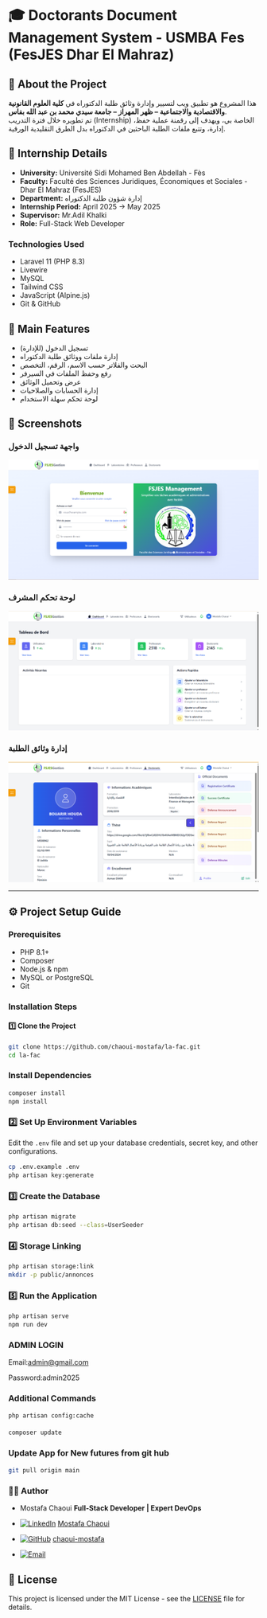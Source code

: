 # 🎓 Doctorants Document Management System - USMBA Fes (FesJES Dhar El Mahraz)

## 📌 About the Project
هذا المشروع هو تطبيق ويب لتسيير وإدارة وثائق طلبة الدكتوراه في **كلية العلوم القانونية والاقتصادية والاجتماعية – ظهر المهراز – جامعة سيدي محمد بن عبد الله بفاس**.  
تم تطويره خلال فترة التدريب (Internship) الخاصة بي، ويهدف إلى رقمنة عملية حفظ، إدارة، وتتبع ملفات الطلبة الباحثين في الدكتوراه بدل الطرق التقليدية الورقية.

## 🏢 Internship Details
- **University:** Université Sidi Mohamed Ben Abdellah - Fès  
- **Faculty:** Faculté des Sciences Juridiques, Économiques et Sociales - Dhar El Mahraz (FesJES)  
- **Department:** إدارة شؤون طلبة الدكتوراه  
- **Internship Period:** April 2025 → May 2025  
- **Supervisor:** Mr.Adil Khalki  
- **Role:** Full-Stack Web Developer  

### **Technologies Used**
- Laravel 11 (PHP 8.3)
- Livewire
- MySQL
- Tailwind CSS
- JavaScript (Alpine.js)
- Git & GitHub

## 🎯 Main Features
- تسجيل الدخول (للإدارة)
- إدارة ملفات ووثائق طلبة الدكتوراه
- البحث والفلاتر حسب الاسم، الرقم، التخصص
- رفع وحفظ الملفات في السيرفر
- عرض وتحميل الوثائق
- إدارة الحسابات والصلاحيات
- لوحة تحكم سهلة الاستخدام

## 📸 Screenshots

### واجهة تسجيل الدخول
![Login Page](screenshots/login.png)

### لوحة تحكم المشرف
![Admin Dashboard](screenshots/dashboard.png)

### إدارة وثائق الطلبة
![Documents Management](screenshots/documents.png)

---

## ⚙️ Project Setup Guide

### Prerequisites
* PHP 8.1+
* Composer
* Node.js & npm
* MySQL or PostgreSQL
* Git

### Installation Steps

#### 1️⃣ Clone the Project
```bash
git clone https://github.com/chaoui-mostafa/la-fac.git
cd la-fac
```
###  Install Dependencies
```bash
composer install
npm install
```

### 2️⃣ Set Up Environment Variables
Edit the `.env` file and set up your database credentials, secret key, and other configurations.
```bash
cp .env.example .env
php artisan key:generate

```

### 3️⃣ Create the Database
```bash
php artisan migrate
php artisan db:seed --class=UserSeeder

```
### 4️⃣  Storage Linking
```bash
php artisan storage:link
mkdir -p public/annonces
```
### 5️⃣ Run the Application
```bash
php artisan serve
npm run dev
```
### ADMIN LOGIN
Email:admin@gmail.com

Password:admin2025
### Additional Commands
```bash
php artisan config:cache

composer update
```

### Update App for New futures from git hub
```bash
git pull origin main
```
### 🧑‍💻 Author
- Mostafa Chaoui
**Full-Stack Developer | Expert DevOps**

- [![LinkedIn](https://img.shields.io/badge/LinkedIn-0077B5?style=flat&logo=linkedin&logoColor=white)](https://www.linkedin.com/in/mostafa-chaoui/) [Mostafa Chaoui](https://www.linkedin.com/in/mostafa-chaoui/)
- [![GitHub](https://img.shields.io/badge/GitHub-181717?style=flat&logo=github&logoColor=white)](https://github.com/chaoui-mostafa) [chaoui-mostafa](https://github.com/chaoui-mostafa)
- [![Email](https://img.shields.io/badge/Email-chaoui.mostafa@gmail.com-D14836?style=flat&logo=gmail&logoColor=white)](mailto:chaoui.mostafa@gmail.com)







## 📝 License
This project is licensed under the MIT License - see the [LICENSE](LICENSE) file for details.




